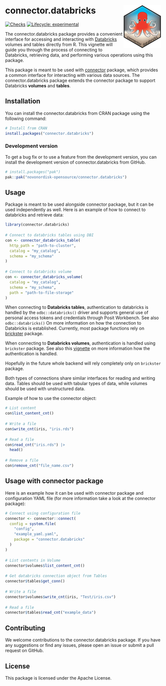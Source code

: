 
<!-- README.md is generated from README.Rmd. Please edit that file -->

# connector.databricks <a href="https://novonordisk-opensource.github.io/connector.databricks"><img src="man/figures/logo.png" align="right" height="138" alt="connector.databricks website" /></a>

<!-- badges: start -->

[![Checks](https://github.com/novonordisk-opensource/connector.databricks/actions/workflows/check_and_co.yaml/badge.svg)](https://github.com/novonordisk-opensource/connector.databricks/actions/workflows/check_and_co.yaml)
[![Lifecycle:
experimental](https://img.shields.io/badge/lifecycle-experimental-orange.svg)](https://lifecycle.r-lib.org/articles/stages.html#experimental)
<!-- badges: end -->

The connector.databricks package provides a convenient interface for
accessing and interacting with [Databricks](https://www.databricks.com/)
volumes and tables directly from R. This vignette will guide you through
the process of connecting to Databricks, retrieving data, and performing
various operations using this package.

This package is meant to be used with
[connector](https://github.com/NovoNordisk-OpenSource/connector)
package, which provides a common interface for interacting with various
data sources. The connector.databricks package extends the connector
package to support Databricks **volumes** and **tables**.

## Installation

You can install the connector.databricks from CRAN package using the
following command:

``` r
# Install from CRAN
install.packages("connector.databricks")
```

### Development version

To get a bug fix or to use a feature from the development version, you
can install the development version of connector.databricks from GitHub.

``` r
# install.packages("pak")
pak::pak("novonordisk-opensource/connector.databricks")
```

## Usage

Package is meant to be used alongside connector package, but it can be
used independently as well. Here is an example of how to connect to
databricks and retrieve data:

``` r
library(connector.databricks)

# Connect to databricks tables using DBI
con <- connector_databricks_table(
  http_path = "path-to-cluster",
  catalog = "my_catalog",
  schema = "my_schema"
)

# Connect to databricks volume
con <- connector_databricks_volume(
  catalog = "my_catalog",
  schema = "my_schema",
  path = "path-to-file-storage"
)
```

When connecting to **Databricks tables**, authentication to databricks
is handled by the `odbc::databricks()` driver and supports general use
of personal access tokens and credentials through Posit Workbench. See
also `odbc::databricks()` On more information on how the connection to
Databricks is established. Currently, most package functions rely on
[brickster](https://github.com/databrickslabs/brickster) package.

When connecting to **Databricks volumes**, authentication is handled
using `brickster` package. See also this
[vignette](https://databrickslabs.github.io/brickster/articles/setup-auth.html)
on more information how the authentication is handled.

Hopefully in the future whole backend will rely completely only on
`brickster` package.

Both types of connections share similar interfaces for reading and
writing data. Tables should be used with tabular types of data, while
volumes should be used with unstructured data.

Example of how to use the connector object:

``` r
# List content
con$list_content_cnt()

# Write a file
con$write_cnt(iris, "iris.rds")

# Read a file
con$read_cnt("iris.rds") |>
  head()

# Remove a file
con$remove_cnt("file_name.csv")
```

## Usage with connector package

Here is an example how it can be used with connector package and
configuration YAML file (for more information take a look at the
connector package):

``` r
# Connect using configuration file
connector <- connector::connect(
  config = system.file(
    "config",
    "example_yaml.yaml",
    package = "connector.databricks"
  )
)

# List contents in Volume
connector$volumes$list_content_cnt()

# Get databricks connection object from Tables
connector$tables$get_conn()

# Write a file
connector$volumes$write_cnt(iris, "Test/iris.csv")

# Read a file
connector$tables$read_cnt("example_data")
```

## Contributing

We welcome contributions to the connector.databricks package. If you
have any suggestions or find any issues, please open an issue or submit
a pull request on GitHub.

## License

This package is licensed under the Apache License.
